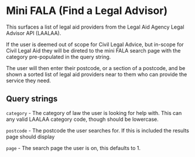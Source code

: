 # Mini FALA (Find a Legal Advisor)

This surfaces a list of legal aid providers from the Legal Aid Agency Legal Advisor API (LAALAA).

If the user is deemed out of scope for Civil Legal Advice, but in-scope for Civil Legal Aid they will be direted to the
mini FALA search page with the category pre-populated in the query string.

The user will then enter their postcode, or a section of a postcode, and be shown a sorted list of legal aid providers near to them
who can provide the service they need.


## Query strings
`category` - The category of law the user is looking for help with.
This can any valid LAALAA category code, though should be lowercase.

`postcode` - The postcode the user searches for. If this is included the results page should display

`page` - The search page the user is on, this defaults to 1.
